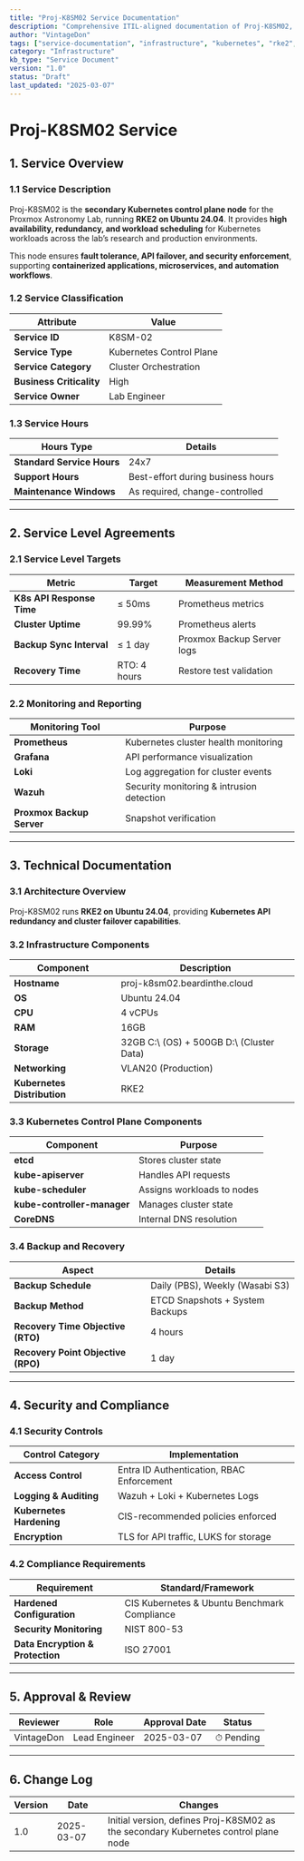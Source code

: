 ```yaml
---
title: "Proj-K8SM02 Service Documentation"
description: "Comprehensive ITIL-aligned documentation of Proj-K8SM02, including infrastructure, security policies, and service management details."
author: "VintageDon"
tags: ["service-documentation", "infrastructure", "kubernetes", "rke2", "cluster-management"]
category: "Infrastructure"
kb_type: "Service Document"
version: "1.0"
status: "Draft"
last_updated: "2025-03-07"
---
```


# **Proj-K8SM02 Service**  

## **1. Service Overview**  

### **1.1 Service Description**  

Proj-K8SM02 is the **secondary Kubernetes control plane node** for the Proxmox Astronomy Lab, running **RKE2 on Ubuntu 24.04**. It provides **high availability, redundancy, and workload scheduling** for Kubernetes workloads across the lab’s research and production environments.

This node ensures **fault tolerance, API failover, and security enforcement**, supporting **containerized applications, microservices, and automation workflows**.

### **1.2 Service Classification**  

| **Attribute**       | **Value** |
|---------------------|-----------|
| **Service ID**     | K8SM-02 |
| **Service Type**   | Kubernetes Control Plane |
| **Service Category** | Cluster Orchestration |
| **Business Criticality** | High |
| **Service Owner**  | Lab Engineer |

### **1.3 Service Hours**  

| **Hours Type** | **Details** |
|---------------|------------|
| **Standard Service Hours** | 24x7 |
| **Support Hours** | Best-effort during business hours |
| **Maintenance Windows** | As required, change-controlled |

---

## **2. Service Level Agreements**  

### **2.1 Service Level Targets**  

| **Metric** | **Target** | **Measurement Method** |
|------------|----------|------------------------|
| **K8s API Response Time** | ≤ 50ms | Prometheus metrics |
| **Cluster Uptime** | 99.99% | Prometheus alerts |
| **Backup Sync Interval** | ≤ 1 day | Proxmox Backup Server logs |
| **Recovery Time** | RTO: 4 hours | Restore test validation |

### **2.2 Monitoring and Reporting**  

| **Monitoring Tool** | **Purpose** |
|---------------------|------------|
| **Prometheus** | Kubernetes cluster health monitoring |
| **Grafana** | API performance visualization |
| **Loki** | Log aggregation for cluster events |
| **Wazuh** | Security monitoring & intrusion detection |
| **Proxmox Backup Server** | Snapshot verification |

---

## **3. Technical Documentation**  

### **3.1 Architecture Overview**  

Proj-K8SM02 runs **RKE2 on Ubuntu 24.04**, providing **Kubernetes API redundancy and cluster failover capabilities**.

### **3.2 Infrastructure Components**  

| **Component** | **Description** |
|--------------|----------------|
| **Hostname** | proj-k8sm02.beardinthe.cloud |
| **OS** | Ubuntu 24.04 |
| **CPU** | 4 vCPUs |
| **RAM** | 16GB |
| **Storage** | 32GB C:\ (OS) + 500GB D:\ (Cluster Data) |
| **Networking** | VLAN20 (Production) |
| **Kubernetes Distribution** | RKE2 |

### **3.3 Kubernetes Control Plane Components**  

| **Component** | **Purpose** |
|--------------|------------|
| **etcd** | Stores cluster state |
| **kube-apiserver** | Handles API requests |
| **kube-scheduler** | Assigns workloads to nodes |
| **kube-controller-manager** | Manages cluster state |
| **CoreDNS** | Internal DNS resolution |

### **3.4 Backup and Recovery**  

| **Aspect** | **Details** |
|------------|------------|
| **Backup Schedule** | Daily (PBS), Weekly (Wasabi S3) |
| **Backup Method** | ETCD Snapshots + System Backups |
| **Recovery Time Objective (RTO)** | 4 hours |
| **Recovery Point Objective (RPO)** | 1 day |

---

## **4. Security and Compliance**  

### **4.1 Security Controls**  

| **Control Category** | **Implementation** |
|----------------------|-------------------|
| **Access Control** | Entra ID Authentication, RBAC Enforcement |
| **Logging & Auditing** | Wazuh + Loki + Kubernetes Logs |
| **Kubernetes Hardening** | CIS-recommended policies enforced |
| **Encryption** | TLS for API traffic, LUKS for storage |

### **4.2 Compliance Requirements**  

| **Requirement** | **Standard/Framework** |
|----------------|----------------------|
| **Hardened Configuration** | CIS Kubernetes & Ubuntu Benchmark Compliance |
| **Security Monitoring** | NIST 800-53 |
| **Data Encryption & Protection** | ISO 27001 |

---

## **5. Approval & Review**  

| **Reviewer** | **Role** | **Approval Date** | **Status** |
|-------------|---------|------------------|------------|
| VintageDon | Lead Engineer | 2025-03-07 | ⏱ Pending |

---

## **6. Change Log**  

| **Version** | **Date** | **Changes** |
|------------|---------|-------------|
| 1.0 | 2025-03-07 | Initial version, defines Proj-K8SM02 as the secondary Kubernetes control plane node |
